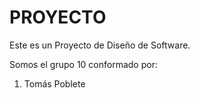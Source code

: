 # PROYECTO
Este es un Proyecto de Diseño de Software.

Somos el grupo 10 conformado por:

1. Tomás Poblete
   
